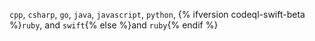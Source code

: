 `cpp`, `csharp`, `go`, `java`, `javascript`, `python`, {% ifversion codeql-swift-beta %}`ruby`, and `swift`{% else %}and `ruby`{% endif %}